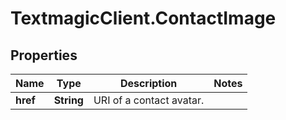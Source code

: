 # TextmagicClient.ContactImage

## Properties
Name | Type | Description | Notes
------------ | ------------- | ------------- | -------------
**href** | **String** | URI of a contact avatar. | 



